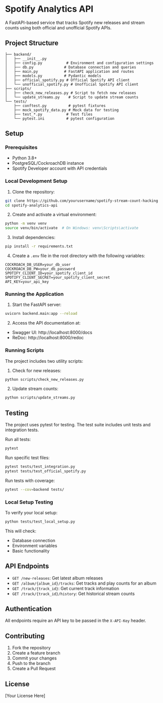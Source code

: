 # Spotify Analytics API

A FastAPI-based service that tracks Spotify new releases and stream counts using both official and unofficial Spotify APIs.

## Project Structure

```
├── backend/
│   ├── __init__.py
│   ├── config.py           # Environment and configuration settings
│   ├── db.py              # Database connection and queries
│   ├── main.py            # FastAPI application and routes
│   ├── models.py          # Pydantic models
│   ├── official_spotify.py # Official Spotify API client
│   └── unofficial_spotify.py # Unofficial Spotify API client
├── scripts/
│   ├── check_new_releases.py # Script to fetch new releases
│   └── update_streams.py    # Script to update stream counts
└── tests/
    ├── conftest.py          # pytest fixtures
    ├── mock_spotify_data.py # Mock data for testing
    ├── test_*.py           # Test files
    └── pytest.ini          # pytest configuration
```

## Setup

### Prerequisites

- Python 3.8+
- PostgreSQL/CockroachDB instance
- Spotify Developer account with API credentials

### Local Development Setup

1. Clone the repository:

```bash
git clone https://github.com/yourusername/spotify-stream-count-hacking
cd spotify-analytics-api
```

2. Create and activate a virtual environment:

```bash
python -m venv venv
source venv/bin/activate  # On Windows: venv\Scripts\activate
```

3. Install dependencies:

```bash
pip install -r requirements.txt
```

4. Create a `.env` file in the root directory with the following variables:

```env
COCKROACH_DB_USER=your_db_user
COCKROACH_DB_PW=your_db_password
SPOTIFY_CLIENT_ID=your_spotify_client_id
SPOTIFY_CLIENT_SECRET=your_spotify_client_secret
API_KEY=your_api_key
```

### Running the Application

1. Start the FastAPI server:

```bash
uvicorn backend.main:app --reload
```

2. Access the API documentation at:

- Swagger UI: http://localhost:8000/docs
- ReDoc: http://localhost:8000/redoc

### Running Scripts

The project includes two utility scripts:

1. Check for new releases:

```bash
python scripts/check_new_releases.py
```

2. Update stream counts:

```bash
python scripts/update_streams.py
```

## Testing

The project uses pytest for testing. The test suite includes unit tests and integration tests.

Run all tests:

```bash
pytest
```

Run specific test files:

```bash
pytest tests/test_integration.py
pytest tests/test_official_spotify.py
```

Run tests with coverage:

```bash
pytest --cov=backend tests/
```

### Local Setup Testing

To verify your local setup:

```bash
python tests/test_local_setup.py
```

This will check:

- Database connection
- Environment variables
- Basic functionality

## API Endpoints

- `GET /new-releases`: Get latest album releases
- `GET /album/{album_id}/tracks`: Get tracks and play counts for an album
- `GET /track/{track_id}`: Get current track information
- `GET /track/{track_id}/history`: Get historical stream counts

## Authentication

All endpoints require an API key to be passed in the `X-API-Key` header.

## Contributing

1. Fork the repository
2. Create a feature branch
3. Commit your changes
4. Push to the branch
5. Create a Pull Request

## License

[Your License Here]
